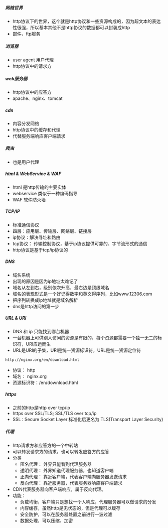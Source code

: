 ##### 网络世界

- http协议下的世界，这个就是http协议和一些资源构成的，因为超文本的表达性很强，所以基本其他不是http协议的数据都可以封装成http
- 邮件，ftp服务



##### 浏览器

- user agent 用户代理
- http协议中的请求方



##### web服务器

- http协议中的应答方
- apache、nginx、tomcat



##### cdn

- 内容分发网络
- http协议中的缓存和代理
- 代替服务端响应客户端请求



##### 爬虫

- 也是用户代理



##### html  & WebService  & WAF

- html 是http传输的主要实体
- webservice 类似于一种编码指导
- WAF 软件防火墙



##### TCP/IP

- 标准通信协议
- 四层：应用层、传输层、网络层、链接层
- ip协议：解决寻址和路由
- tcp协议： 传输控制协议，基于ip协议提供可靠的、字节流形式的通信
- http协议是基于tcp/ip协议的



##### DNS

- 域名系统
- 出现的原因是因为ip地址太难记了
- 域名从左到右，级别依次升高，最右边是顶级域名
- 域名的表现形式是一个好记得数字和英文得序列，比如www.12306.com
- 把序列转换成ip地址就是域名解析
- dns是http访问的第一步



##### URL & URI

- DNS  和 ip 只能找到哪台机器
- 一台机器上可供别人访问的资源是有限的，每个资源都需要一个独一无二的标识符，URI应运而生
- URL是URI的子集，URI是统一资源标识符，URL是统一资源定位符

```tcl
http://nginx.org/en/download.html
```

- 协议： http
- 域名： nginx.org
- 资源标识符：/en/download.html



##### https

- 之前的http是http over tcp/ip
- https over SSL/TLS; SSL/TLS over tcp/ip
- SSL : Secure  Socket Layer 标准化后更名为 TLS(Transport Layer Security)



##### 代理

- http请求方和应答方的一个中转站
- 可以转发请求方的请求，也可以转发应答方的应答
- 分类
  - 匿名代理： 外界只能看到代理服务器
  - 透明代理： 外界知道代理服务器，也知道客户端
  - 正向代理： 靠近客户端，代表客户端向服务器发送请求
  - 反向代理： 靠近服务器，代表服务器响应客户端请求
- CDN代表服务器向客户端响应，属于反向代理。
- 功能：
  - 负载均衡，客户端只是想找一个人响应，代理服务器可以做请求的分发
  - 内容缓存，虽然http是无状态的，但是代理可以缓存
  - 安全防护，可以在服务器处置之前进行一波过滤
  - 数据处理，可以压缩、加密



